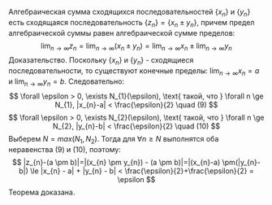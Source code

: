 Алгебраическая сумма сходящихся последовательностей $\{x_{n}\}$ и $\{y_{n}\}$ есть сходящаяся последовательность $\{z_{n}\} = \{x_{n} \pm y_{n}\}$, причем предел алгебраической суммы равен алгебраической сумме пределов:
$$
\lim_{ n \to \infty } z_{n} = \lim_{ n \to \infty }(x_{n} \pm y_{n}) = \lim_{ n \to \infty } x_{n} \pm \lim_{ n \to \infty } y_{n}
$$
Доказательство.
Поскольку $\{x_{n}\}$ и $\{y_{n}\}$ - сходящиеся последовательности, то существуют конечные пределы: $\lim_{ n \to \infty } x_{n}=a$ и $\lim_{ n \to \infty } y_{n}=b$.
Следовательно:
$$
\forall \epsilon > 0, \exists N_{1}(\epsilon), \text{ такой, что } \forall n \ge N_{1}, |x_{n}-a| < \frac{\epsilon}{2} \quad (9)
$$
$$
\forall \epsilon > 0, \exists N_{2}(\epsilon), \text{ такой, что } \forall n \ge N_{2}, |y_{n}-b| < \frac{\epsilon}{2} \quad (10)
$$
Выберем $N = max(N_{1},N_{2})$. Тогда для $\forall n \ge N$ выполнятся оба неравенства (9) и (10), поэтому:
$$
|z_{n}-(a \pm b)|=|(x_{n} \pm y_{n}) - (a \pm b)|=|(x_{n}-a) \pm(|y_{n}-b|) \le |x_{n} - a| + |y_{n} - b| < \frac{\epsilon}{2}+\frac{\epsilon}{2} = \epsilon
$$
Теорема доказана.
